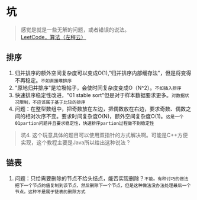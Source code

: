 # 坑
> 感觉是就是一些无解的问题，或者错误的说法。[LeetCode，算法（左程云）](https://www.bilibili.com/video/BV1Ef4y1T7Qi/?spm_id_from=333.999.0.0&vd_source=d2698384821931f16375af13c5b44a9f)
## 排序
1. 归并排序的额外空间复杂度可以变成O(1),"归并排序内部缓存法"，但是将变得不再稳定。`不如直接堆排序`
2. "原地归并排序"是垃圾帖子，会使时间复杂度变成O（N^2）。`不如插入排序`
3. 快速排序稳定性改进，"01 stable sort"但是对于样本数据要求更多。`对数据状况限制，不应该属于基于比较的排序`
4. 问题：在整型数组中，把奇数放在左边，把偶数放在右边，要求奇数、偶数之间的相对次序不变。要求时间复杂度O(N)，额外空间复杂度O(1)。`这是一个01partion问题并且要求稳定性，快速排序partion过程做不到稳定性`
> 坑4. 这个玩意具体的题目可以使用双指针的方式解决啊。可能是C++方便实现，这个教程主要是Java所以给出这种说法？

## 链表
1. 问题：只给需要删除的节点不给头结点，能否实现删除？`不能。有种讨巧的做法把下一个节点的值复制到该节点，然后删除下一个节点，但是这种做法没办法处理最后一个节点。这种不是属于链表的删除方式`